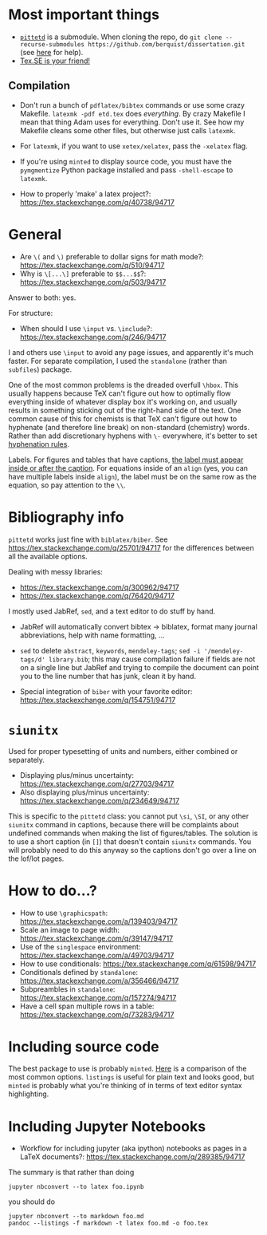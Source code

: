# Most important things

* [`pittetd`](https://github.com/berquist/pittetd) is a submodule. When cloning the repo, do `git clone --recurse-submodules https://github.com/berquist/dissertation.git` (see [here](https://git-scm.com/book/en/v2/Git-Tools-Submodules) for help).
* [Tex.SE is your friend!](https://tex.stackexchange.com)

## Compilation

* Don't run a bunch of `pdflatex/bibtex` commands or use some crazy Makefile. `latexmk -pdf etd.tex` does _everything_. By crazy Makefile I mean that thing Adam uses for everything. Don't use it. See how my Makefile cleans some other files, but otherwise just calls `latexmk`.
* For `latexmk`, if you want to use `xetex/xelatex`, pass the `-xelatex` flag.
* If you're using `minted` to display source code, you must have the `pymgmentize` Python package installed and pass `-shell-escape` to `latexmk`.

* How to properly 'make' a latex project?: https://tex.stackexchange.com/q/40738/94717

# General

* Are `\(` and `\)` preferable to dollar signs for math mode?: https://tex.stackexchange.com/q/510/94717
* Why is `\[...\]` preferable to `$$...$$`?: https://tex.stackexchange.com/q/503/94717

Answer to both: yes.

For structure:

* When should I use `\input` vs. `\include`?: https://tex.stackexchange.com/q/246/94717

I and others use `\input` to avoid any page issues, and apparently it's much faster. For separate compilation, I used the `standalone` (rather than `subfiles`) package.

One of the most common problems is the dreaded overfull `\hbox`. This usually happens because TeX can't figure out how to optimally flow everything inside of whatever display box it's working on, and usually results in something sticking out of the right-hand side of the text. One common cause of this for chemists is that TeX can't figure out how to hyphenate (and therefore line break) on non-standard (chemistry) words. Rather than add discretionary hyphens with `\-` everywhere, it's better to set [hyphenation rules](https://tex.stackexchange.com/q/27890/94717).

Labels. For figures and tables that have captions, [the label must appear inside or after the caption](https://tex.stackexchange.com/q/32325/94717). For equations inside of an `align` (yes, you can have multiple labels inside `align`), the label must be on the same row as the equation, so pay attention to the `\\`.

# Bibliography info

`pittetd` works just fine with `biblatex/biber`. See https://tex.stackexchange.com/q/25701/94717 for the differences between all the available options.

Dealing with messy libraries:

* https://tex.stackexchange.com/q/300962/94717
* https://tex.stackexchange.com/q/76420/94717

I mostly used JabRef, `sed`, and a text editor to do stuff by hand.

* JabRef will automatically convert bibtex -> biblatex, format many journal abbreviations, help with name formatting, ...
* `sed` to delete `abstract`, `keywords`, `mendeley-tags`; `sed -i '/mendeley-tags/d' library.bib`; this may cause compilation failure if fields are not on a single line but JabRef and trying to compile the document can point you to the line number that has junk, clean it by hand.

* Special integration of `biber` with your favorite editor: https://tex.stackexchange.com/q/154751/94717

# `siunitx`

Used for proper typesetting of units and numbers, either combined or separately.

* Displaying plus/minus uncertainty: https://tex.stackexchange.com/q/27703/94717
* Also displaying plus/minus uncertainty: https://tex.stackexchange.com/q/234649/94717

This is specific to the `pittetd` class: you cannot put `\si`, `\SI`, or any other `siunitx` command in captions, because there will be complaints about undefined commands when making the list of figures/tables. The solution is to use a short caption (in `[]`) that doesn't contain `siunitx` commands. You will probably need to do this anyway so the captions don't go over a line on the lof/lot pages.

# How to do...?

* How to use `\graphicspath`: https://tex.stackexchange.com/a/139403/94717
* Scale an image to page width: https://tex.stackexchange.com/q/39147/94717
* Use of the `singlespace` environment: https://tex.stackexchange.com/a/49703/94717
* How to use conditionals: https://tex.stackexchange.com/q/61598/94717
* Conditionals defined by `standalone`: https://tex.stackexchange.com/a/356466/94717
* Subpreambles in `standalone`: https://tex.stackexchange.com/q/157274/94717
* Have a cell span multiple rows in a table: https://tex.stackexchange.com/q/73283/94717

# Including source code

The best package to use is probably `minted`. [Here](https://tex.stackexchange.com/q/102596/94717) is a comparison of the most common options. `listings` is useful for plain text and looks good, but `minted` is probably what you're thinking of in terms of text editor syntax highlighting.

# Including Jupyter Notebooks

* Workflow for including jupyter (aka ipython) notebooks as pages in a LaTeX documents?: https://tex.stackexchange.com/q/289385/94717

The summary is that rather than doing

    jupyter nbconvert --to latex foo.ipynb

you should do

    jupyter nbconvert --to markdown foo.md
    pandoc --listings -f markdown -t latex foo.md -o foo.tex
